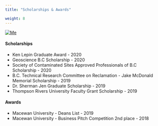 ```yaml
---
title: "Scholarships & Awards"

weight: 8
---
```

[![Me](img/brandonspeak1.jpg "TRU Masters Showcase")](https://www.flickr.com/photos/188881109@N08/albums/72157714633273313)

#### Scholarships
* Ken Lepin Graduate Award - 2020
* Geoscience B.C Scholarship - 2020
* Society of Contaminated Sites Approved Professionals of B.C Scholarship - 2020
* B.C. Technical Research Committee on Reclamation - Jake McDonald Memorial Scholarship - 2019
* Dr. Sherman Jen Graduate Scholarship - 2019
* Thompson Rivers University Faculty Grant Scholarship - 2019

#### Awards
* Macewan University - Deans List - 2019
* Macewan University - Business Pitch Competition 2nd place - 2018






